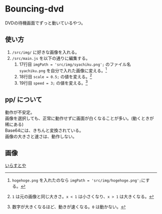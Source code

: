 # Bouncing-dvd
DVDの待機画面でずっと動いているやつ。

## 使い方
1. ` /src/img/ ` に好きな画像を入れる。
2. ` /src/main.js ` を以下の通りに編集する。
   1.  17行目 ` imgPath = 'src/img/syachiku.png'; ` のファイル名 ` syachiku.png ` を自分で入れた画像に変える。[^1]
   2.  18行目 ` scale = 0.5; ` の値を変える。[^2]
   3.  19行目 ` speed = 3; ` の値を変える。[^3]

[^1]: ` hogehoge.png ` を入れたのなら ` imgPath = 'src/img/hogehoge.png'; `にする。
[^2]: ` 1 ` は元の画像と同じ大きさ。` x < 1 ` は小さくなり、` x > 1 ` は大きくなる。
[^3]: 数字が大きくなるほど、動きが速くなる。` 0 ` は動かない。

## pp/ について
動作が不安定。<br>
画像を選択しても、正常に動作せずに画面が白くなることが多い。(動くときが稀にある)<br>
Base64には、きちんと変換されている。<br>
画像の大きさと速さは、動作しない。

## 画像
[いらすとや](https://www.irasutoya.com/2015/09/blog-post_62.html)